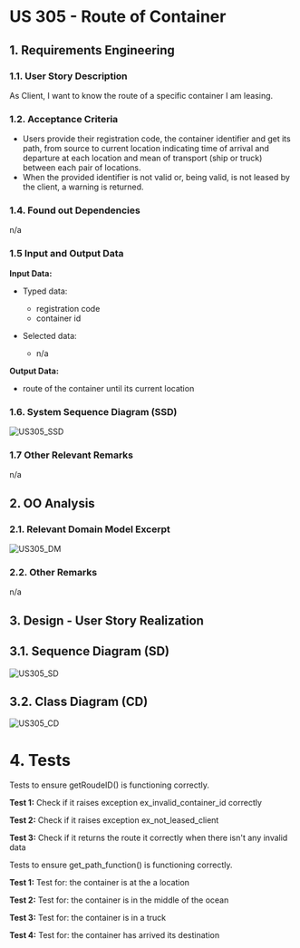 # US 305 - Route of Container

## 1. Requirements Engineering

### 1.1. User Story Description

As Client, I want to know the route of a specific container I am leasing.

### 1.2. Acceptance Criteria

* Users provide their registration code, the container identifier and get its
  path, from source to current location indicating time of arrival and
  departure at each location and mean of transport (ship or truck) between
  each pair of locations.
* When the provided identifier is not valid or, being valid, is not leased by
  the client, a warning is returned.

### 1.4. Found out Dependencies

n/a


### 1.5 Input and Output Data

**Input Data:**

* Typed data:
    * registration code
    * container id

* Selected data:
    * n/a


**Output Data:**

* route of the container until its current location


### 1.6. System Sequence Diagram (SSD)

![US305_SSD](US305_SSD.svg)


### 1.7 Other Relevant Remarks

n/a


## 2. OO Analysis

### 2.1. Relevant Domain Model Excerpt

![US305_DM](US305_DM.svg)

### 2.2. Other Remarks

n/a



## 3. Design - User Story Realization

## 3.1. Sequence Diagram (SD)

![US305_SD](US305_SD.svg)

## 3.2. Class Diagram (CD)

![US305_CD](US305_CD.svg)



# 4. Tests

Tests to ensure getRoudeID() is functioning correctly.

**Test 1:** Check if it raises exception ex_invalid_container_id correctly

**Test 2:** Check if it raises exception ex_not_leased_client

**Test 3:** Check if it returns the route it correctly when there isn't any invalid data

Tests to ensure get_path_function() is functioning correctly.

**Test 1:** Test for: the container is at the a location

**Test 2:** Test for: the container is in the middle of the ocean

**Test 3:** Test for: the container is in a truck

**Test 4:** Test for: the container has arrived its destination







